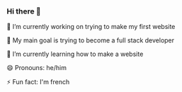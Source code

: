 ### Hi there 👋

🔭 I’m currently working on trying to make my first website

🥅 My main goal is trying to become a full stack developer

🌱 I’m currently learning how to make a website

😄 Pronouns: he/him

⚡ Fun fact: I'm french

